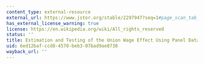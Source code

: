 ```yaml
---
content_type: external-resource
external_url: https://www.jstor.org/stable/2297947?seq=1#page_scan_tab_contents
has_external_license_warning: true
license: https://en.wikipedia.org/wiki/All_rights_reserved
status: ''
title: Estimation and Testing of the Union Wage Effect Using Panel Data
uid: 6ed12baf-ccd8-4570-beb3-07bad9ae8730
wayback_url: ''
---
```

